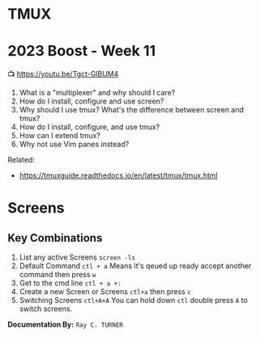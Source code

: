 # TMUX
# 2023 Boost - Week 11

📺 <https://youtu.be/Tgct-GlBUM4>

1. What is a "multiplexer" and why should I care?
1. How do I install, configure and use screen?
1. Why should I use tmux? What's the difference between screen and tmux?
1. How do I install, configure, and use tmux?
1. How can I extend tmux?
1. Why not use Vim panes instead?

Related:

* <https://tmuxguide.readthedocs.io/en/latest/tmux/tmux.html>


# Screens
## Key Combinations
1. List any active Screens
`screen -ls`
1. Default Command
    `ctl + a` Means it's qeued up ready accept another command then press `w`
1. Get to the cmd line
   `ctl + a +:`
2. Create a new Screen or Screens
   `ctl+a` then press `c`
3. Switching Screens
   `ctl+A+A` You can hold down `ctl` double press `A` to switch screens.

**Documentation By:** `Ray C. TURNER`